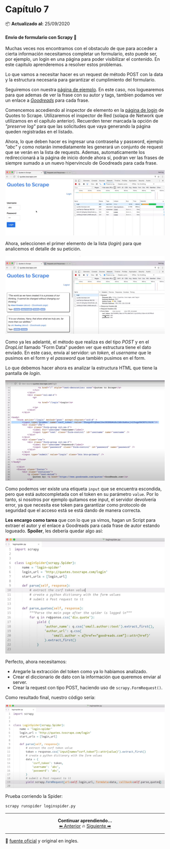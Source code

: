 # Capítulo 7

📦 **Actualizado al:** 25/09/2020

#### Envio de formulario con Scrapy 📨

Muchas veces nos encontramos con el obstaculo de que para acceder a cierta información necesitamos completar un formulario, esto puede ser, por ejemplo, un login en una página para poder visibilizar el contenido. En este capitulo aprenderemos a resolver estos problemas.

Lo que vamos a necesitar hacer es un request de método POST con la data y la estructura necesaria para garantizar el cumplimiento del formulario. 

Seguiremos con nuestra [página de ejemplo](http://quotes.toscrape.com/). En este caso, nos loguearemos para que ademas de ver la frase con su autor y tags, tambien podamos ver un enlace a *[Goodreads](https://www.goodreads.com/)* para cada frase.

Comencemos accediendo al inspector de elemento en la [página de login](http://quotes.toscrape.com/login) de Quotes to Scrape. Utilizaremos el inspector de Red (solapa de Network que utilizamos en el capítulo anterior). Recuerden tener marcada la opción de *"preserve log"* para que las solicitudes que vaya generando la página queden registradas en el listado.

Ahora, lo que deben hacer es ingresar una contraseña y password, ejemplo *"abc"* y como notarán inmediatamente les generará un conjunto de request que se verán en la lista de requests. Ademas, automaticamente los redireccionará a la página de inicio donde ahora sí, podran ver las frases de siempre sumado a un nuevo hipervinculo de Goodreads para cada frase.

<p align="center">
    <img src="./img/1.JPG">
</p>

Ahora, seleccionen el primer elemento de la lista (*login*) para que analicemos el detalle de su petición.

<p align="center">
    <img src="./img/2.JPG">
</p>

Como ya les adelanté, el método que realiza es del tipo *POST* y en el *DropList* llamado "Form Data" pueden ver que estructura tiene el dato enviado. En este caso, envia al servidor: un *token*, el *username* que le pusimos en el form y el *password* que también pusimos en el form.

Lo que debemos hacer ahora es analizar la estructura HTML que tiene la pantalla de *login*.

<p align="center">
    <img src="./img/3.JPG">
</p>

Como podemos ver existe una etiqueta `input` que se encuentra escondida, pero que está autocompletada con el token en su parámetro `value`. Por lo tanto, si nosotros por ejemplo quitamos ese input, el servidor devolvería error, ya que necesita ese token para garantizar como protocolo de seguridad que el acceso está se está dando de manera correcta.

**Les encargo como tarea** que con lo que ya vimos, hagan un Script para extraer el autor y el enlace a Goodreads para cada frase de autor estando logueado. **Spoiler**, les debería quedar algo así:

<p align="center">
    <img src="./img/4.JPG">
</p>

Perfecto, ahora necesitamos: 
- Aregarle la extracción del token como ya lo habiamos analizado.
- Crear el diccionario de dato con la información que queremos enviar al server.
- Crear la request con tipo POST, haciendo uso de `scrapy.FormRequest()`.

Como resultado final, nuestro código sería:

<p align="center">
    <img src="./img/5.JPG">
</p>

Prueba corriendo la Spider:

```bash
scrapy runspider loginspider.py
```

---

<p align="center">
  <b>Continuar aprendiendo...</b>
  <br>
  <a href="../capitulo6/README.md">⬅ Anterior</a>
                    🔥
  <a href="../capitulo8/README.md">Siguiente ➡</a>
</p>

---

📌 [fuente oficial](https://www.youtube.com/watch?v=Lo3aswJ7lzw) y original en ingles.

